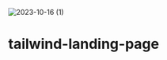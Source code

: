 ![2023-10-16 (1)](https://github.com/Ifan034/tailwind-crash-course/assets/82287162/dc83f847-05eb-49cc-9148-6ba2c45312ae)
# tailwind-landing-page
